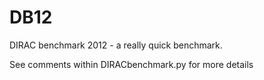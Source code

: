 # DB12
DIRAC benchmark 2012 - a really quick benchmark.

See comments within DIRACbenchmark.py for more details

